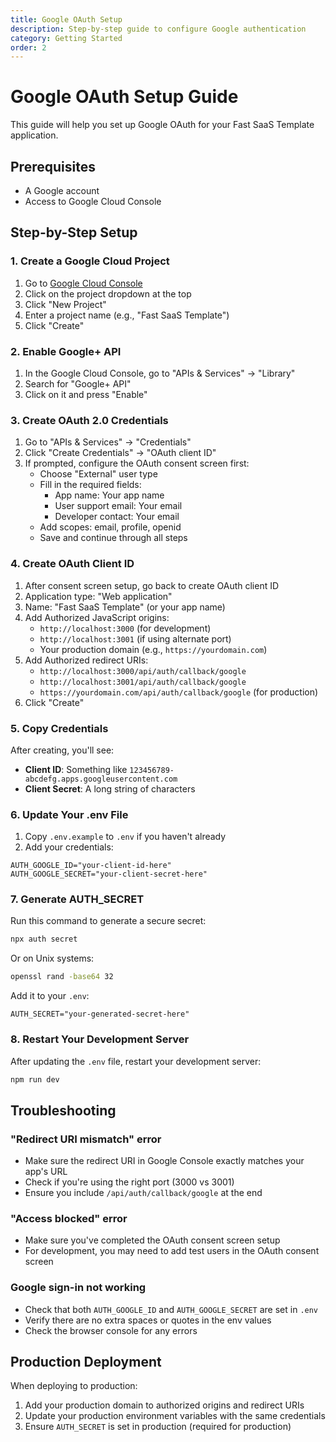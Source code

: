 ```yaml
---
title: Google OAuth Setup
description: Step-by-step guide to configure Google authentication
category: Getting Started
order: 2
---
```


# Google OAuth Setup Guide

This guide will help you set up Google OAuth for your Fast SaaS Template application.

## Prerequisites
- A Google account
- Access to Google Cloud Console

## Step-by-Step Setup

### 1. Create a Google Cloud Project
1. Go to [Google Cloud Console](https://console.cloud.google.com/)
2. Click on the project dropdown at the top
3. Click "New Project"
4. Enter a project name (e.g., "Fast SaaS Template")
5. Click "Create"

### 2. Enable Google+ API
1. In the Google Cloud Console, go to "APIs & Services" → "Library"
2. Search for "Google+ API"
3. Click on it and press "Enable"

### 3. Create OAuth 2.0 Credentials
1. Go to "APIs & Services" → "Credentials"
2. Click "Create Credentials" → "OAuth client ID"
3. If prompted, configure the OAuth consent screen first:
   - Choose "External" user type
   - Fill in the required fields:
     - App name: Your app name
     - User support email: Your email
     - Developer contact: Your email
   - Add scopes: email, profile, openid
   - Save and continue through all steps

### 4. Create OAuth Client ID
1. After consent screen setup, go back to create OAuth client ID
2. Application type: "Web application"
3. Name: "Fast SaaS Template" (or your app name)
4. Add Authorized JavaScript origins:
   - `http://localhost:3000` (for development)
   - `http://localhost:3001` (if using alternate port)
   - Your production domain (e.g., `https://yourdomain.com`)
5. Add Authorized redirect URIs:
   - `http://localhost:3000/api/auth/callback/google`
   - `http://localhost:3001/api/auth/callback/google`
   - `https://yourdomain.com/api/auth/callback/google` (for production)
6. Click "Create"

### 5. Copy Credentials
After creating, you'll see:
- **Client ID**: Something like `123456789-abcdefg.apps.googleusercontent.com`
- **Client Secret**: A long string of characters

### 6. Update Your .env File
1. Copy `.env.example` to `.env` if you haven't already
2. Add your credentials:
```env
AUTH_GOOGLE_ID="your-client-id-here"
AUTH_GOOGLE_SECRET="your-client-secret-here"
```

### 7. Generate AUTH_SECRET
Run this command to generate a secure secret:
```bash
npx auth secret
```
Or on Unix systems:
```bash
openssl rand -base64 32
```

Add it to your `.env`:
```env
AUTH_SECRET="your-generated-secret-here"
```

### 8. Restart Your Development Server
After updating the `.env` file, restart your development server:
```bash
npm run dev
```

## Troubleshooting

### "Redirect URI mismatch" error
- Make sure the redirect URI in Google Console exactly matches your app's URL
- Check if you're using the right port (3000 vs 3001)
- Ensure you include `/api/auth/callback/google` at the end

### "Access blocked" error
- Make sure you've completed the OAuth consent screen setup
- For development, you may need to add test users in the OAuth consent screen

### Google sign-in not working
- Check that both `AUTH_GOOGLE_ID` and `AUTH_GOOGLE_SECRET` are set in `.env`
- Verify there are no extra spaces or quotes in the env values
- Check the browser console for any errors

## Production Deployment
When deploying to production:
1. Add your production domain to authorized origins and redirect URIs
2. Update your production environment variables with the same credentials
3. Ensure `AUTH_SECRET` is set in production (required for production)